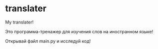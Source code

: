 # translater
My translater!

Это программа-тренажер для изучения слов на иностранном языке! 

Открывай файл main.py и исследуй код!

